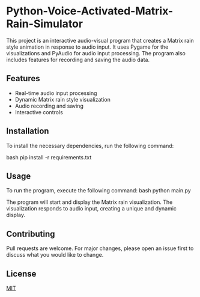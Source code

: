 # Python-Voice-Activated-Matrix-Rain-Simulator

This project is an interactive audio-visual program that creates a Matrix rain style animation in response to audio input. It uses Pygame for the visualizations and PyAudio for audio input processing. The program also includes features for recording and saving the audio data.

## Features

- Real-time audio input processing
- Dynamic Matrix rain style visualization
- Audio recording and saving
- Interactive controls

## Installation

To install the necessary dependencies, run the following command:

bash
pip install -r requirements.txt

## Usage

To run the program, execute the following command:
bash
python main.py


The program will start and display the Matrix rain visualization. The visualization responds to audio input, creating a unique and dynamic display.

## Contributing

Pull requests are welcome. For major changes, please open an issue first to discuss what you would like to change.

## License

[MIT](https://choosealicense.com/licenses/mit/)
